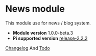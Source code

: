News module
=================
This module use for news / blog system.

* **Module version** 1.0.0-beta.3
* **Pi supported version** [release-2.2.2](https://github.com/pi-engine/pi/releases)

[Changelog](https://github.com/pi-module/news/blob/master/doc/changelog.txt) And [Todo](https://github.com/pi-module/news/blob/master/doc/todo.txt)